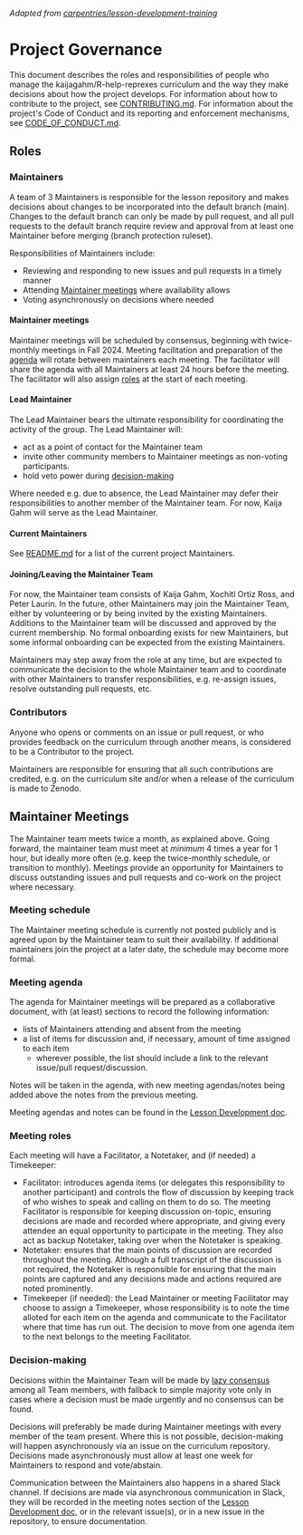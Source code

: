 *Adapted from [carpentries/lesson-development-training](https://github.com/carpentries/lesson-development-training/blob/main/GOVERNANCE.md)*

# Project Governance
This document describes the roles and responsibilities of people who manage the
kaijagahm/R-help-reprexes curriculum
and the way they make decisions about how the project develops.
For information about how to contribute to the project, see [CONTRIBUTING.md](./CONTRIBUTING.md).
For information about the project's Code of Conduct
and its reporting and enforcement mechanisms, see [CODE_OF_CONDUCT.md](./CODE_OF_CONDUCT.md).

## Roles

### Maintainers
A team of 3 Maintainers is responsible for the lesson repository
and makes decisions about changes to be incorporated into the default branch (main).
Changes to the default branch can only be made by pull request,
and all pull requests to the default branch require
review and approval from at least one Maintainer before merging (branch protection ruleset).

Responsibilities of Maintainers include:

* Reviewing and responding to new issues and pull requests in a timely manner
* Attending [Maintainer meetings](#maintainer-meetings) where availability allows
* Voting asynchronously on decisions where needed

#### Maintainer meetings
Maintainer meetings will be scheduled by consensus, beginning with twice-monthly meetings in Fall 2024.
Meeting facilitation and preparation of the [agenda](#meeting-agenda) will rotate between maintainers each meeting.
The facilitator will share the agenda with all Maintainers at least 24 hours before the meeting.
The facilitator will also assign [roles](#meeting-roles) at the start of each meeting.

#### Lead Maintainer
The Lead Maintainer bears the ultimate responsibility for coordinating the activity of the group.
The Lead Maintainer will:
* act as a point of contact for the Maintainer team
* invite other community members to Maintainer meetings as non-voting participants.
* hold veto power during [decision-making](#decision-making)

Where needed e.g. due to absence,
the Lead Maintainer may defer their responsibilities to another member of the Maintainer team.
For now, Kaija Gahm will serve as the Lead Maintainer. 

#### Current Maintainers
See [README.md](./README.md) for a list of the current project Maintainers.

#### Joining/Leaving the Maintainer Team
For now, the Maintainer team consists of Kaija Gahm, Xochitl Ortiz Ross, and Peter Laurin. 
In the future, other Maintainers may join the Maintainer Team, either by volunteering
or by being invited by the existing Maintainers.
Additions to the Maintainer team will be discussed and approved by the current membership.
No formal onboarding exists for new Maintainers,
but some informal onboarding can be expected from the existing Maintainers.

Maintainers may step away from the role at any time,
but are expected to communicate the decision to the whole Maintainer team
and to coordinate with other Maintainers to transfer responsibilities, e.g.
re-assign issues, resolve outstanding pull requests, etc.

### Contributors
Anyone who opens or comments on an issue or pull request,
or who provides feedback on the curriculum through another means,
is considered to be a Contributor to the project.

Maintainers are responsible for ensuring that all such contributions are credited,
e.g. on the curriculum site and/or when a release of the curriculum is made to Zenodo.

## Maintainer Meetings
The Maintainer team meets twice a month, as explained above. Going forward, the
maintainer team must meet at *minimum* 4 times a year for 1 hour, but ideally more often (e.g.
keep the twice-monthly schedule, or transition to monthly).
Meetings provide an opportunity for Maintainers to
discuss outstanding issues and pull requests and co-work on the project where necessary.

### Meeting schedule
The Maintainer meeting schedule is currently not posted publicly and is
agreed upon by the Maintainer team to suit their availability. If additional maintainers
join the project at a later date, the schedule may become more formal.

### Meeting agenda
The agenda for Maintainer meetings will be prepared as a collaborative document,
with (at least) sections to record the following information:

* lists of Maintainers attending and absent from the meeting
* a list of items for discussion and, if necessary, amount of time assigned to each item
  * wherever possible, the list should include a link to the relevant issue/pull request/discussion.
 
Notes will be taken in the agenda, with new meeting agendas/notes being added above 
the notes from the previous meeting.

Meeting agendas and notes can be found in the [Lesson Development doc](https://docs.google.com/document/d/1CkcEyFjr3u1JTos1w9lO0XYcgTJ9wRE6m6LhlwDh1dA/edit#heading=h.awmdspank0xf).

### Meeting roles
Each meeting will have a Facilitator, a Notetaker, and (if needed) a Timekeeper:

* Facilitator:
  introduces agenda items (or delegates this responsibility to another participant)
  and controls the flow of discussion by keeping track of who wishes to speak
  and calling on them to do so.
  The meeting Facilitator is responsible for keeping discussion on-topic,
  ensuring decisions are made and recorded where appropriate,
  and giving every attendee an equal opportunity to participate in the meeting.
  They also act as backup Notetaker, taking over when the Notetaker is speaking.
* Notetaker:
  ensures that the main points of discussion are recorded throughout the meeting.
  Although a full transcript of the discussion is not required,
  the Notetaker is responsible for ensuring that the main points are captured
  and any decisions made and actions required are noted prominently.
* Timekeeper (if needed):
  the Lead Maintainer or meeting Facilitator may choose to assign a Timekeeper,
  whose responsibility is to note the time alloted for each item on the agenda
  and communicate to the Facilitator where that time has run out.
  The decision to move from one agenda item to the next belongs to the meeting Facilitator.

### Decision-making
Decisions within the Maintainer Team will be made by [lazy consensus](https://medlabboulder.gitlab.io/democraticmediums/mediums/lazy_consensus/)
among all Team members, with fallback to simple majority vote only in cases
where a decision must be made urgently and no consensus can be found.

Decisions will preferably be made during Maintainer meetings with every
member of the team present.
Where this is not possible, decision-making will happen asynchronously via
an issue on the curriculum repository.
Decisions made asynchronously must allow at least one week for Maintainers to respond and vote/abstain.

Communication between the Maintainers also happens in a shared Slack channel.
If decisions are made via asynchronous communication in Slack, they will be
recorded in the meeting notes section of the [Lesson Development doc](https://docs.google.com/document/d/1CkcEyFjr3u1JTos1w9lO0XYcgTJ9wRE6m6LhlwDh1dA/edit), or in the 
relevant issue(s), or in a new issue in the repository, to ensure documentation.
